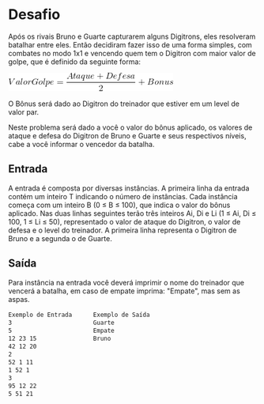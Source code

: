 # Desafio
Após os rivais Bruno e Guarte capturarem alguns Digitrons, eles resolveram batalhar entre eles. Então decidiram fazer isso de uma forma simples, com combates no modo 1x1 e vencendo quem tem o Digitron com maior valor de golpe, que é definido da seguinte forma:

![](UOJ_2221.png)

O Bônus será dado ao Digitron do treinador que estiver em um level de valor par.

Neste problema será dado a você o valor do bônus aplicado, os valores de ataque e defesa do Digitron de Bruno e Guarte e seus respectivos níveis, cabe a você informar o vencedor da batalha.

## Entrada
A entrada é composta por diversas instâncias. A primeira linha da entrada contém um inteiro T indicando o número de instâncias. Cada instância começa com um inteiro B (0 ≤ B ≤ 100), que indica o valor do bônus aplicado. Nas duas linhas seguintes terão três inteiros Ai, Di e Li (1 ≤ Ai, Di ≤ 100, 1 ≤ Li ≤ 50), representado o valor de ataque do Digitron, o valor de defesa e o level do treinador. A primeira linha representa o Digitron de Bruno e a segunda o de Guarte.

## Saída
Para instância na entrada você deverá imprimir o nome do treinador que vencerá a batalha, em caso de empate imprima: "Empate", mas sem as aspas.

 
    Exemplo de Entrada	    Exemplo de Saída
    3                       Guarte
    5                       Empate
    12 23 15                Bruno
    42 12 20
    2
    52 1 11
    1 52 1
    3
    95 12 22
    5 51 21